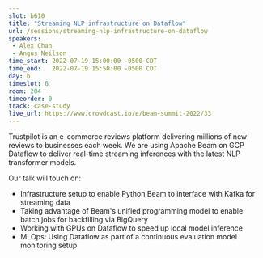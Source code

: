 ```yaml
---
slot: b610
title: "Streaming NLP infrastructure on Dataflow"
url: /sessions/streaming-nlp-infrastructure-on-dataflow
speakers:
 - Alex Chan
 - Angus Neilson
time_start: 2022-07-19 15:00:00 -0500 CDT
time_end:   2022-07-19 15:50:00 -0500 CDT
day: b
timeslot: 6
room: 204
timeorder: 0
track: case-study
live_url: https://www.crowdcast.io/e/beam-summit-2022/33
---
```


Trustpilot is an e-commerce reviews platform delivering millions of new reviews to businesses each week. We are using Apache Beam on GCP Dataflow to deliver real-time streaming inferences with the latest NLP transformer models.
 
 Our talk will touch on:
 - Infrastructure setup to enable Python Beam to interface with Kafka for streaming data
 - Taking advantage of Beam's unified programming model to enable batch jobs for backfilling via BigQuery
 - Working with GPUs on Dataflow to speed up local model inference
 - MLOps: Using Dataflow as part of a continuous evaluation model monitoring setup